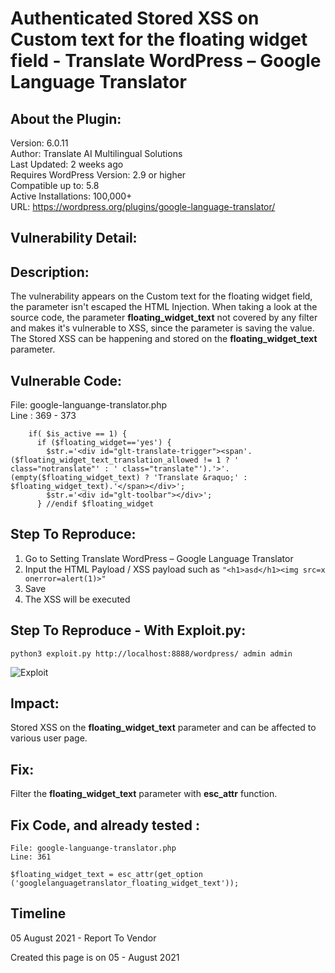 # Authenticated Stored XSS on Custom text for the floating widget field - Translate WordPress – Google Language Translator

## About the Plugin:
Version: 6.0.11  
Author: Translate AI Multilingual Solutions  
Last Updated: 2 weeks ago  
Requires WordPress Version: 2.9 or higher  
Compatible up to: 5.8  
Active Installations: 100,000+  
URL: https://wordpress.org/plugins/google-language-translator/  

## Vulnerability Detail: 
## Description: 
The vulnerability appears on the Custom text for the floating widget field, the parameter isn't escaped the HTML Injection. When taking a look at the source code, the parameter __floating_widget_text__ not covered by any filter and makes it's vulnerable to XSS, since the parameter is saving the value. The Stored XSS can be happening and stored on the __floating_widget_text__ parameter. 

## Vulnerable Code: 
File: google-languange-translator.php  
Line : 369 - 373  
```
    if( $is_active == 1) {
      if ($floating_widget=='yes') {
        $str.='<div id="glt-translate-trigger"><span'.($floating_widget_text_translation_allowed != 1 ? ' class="notranslate"' : ' class="translate"').'>'.(empty($floating_widget_text) ? 'Translate &raquo;' : $floating_widget_text).'</span></div>';
        $str.='<div id="glt-toolbar"></div>';
      } //endif $floating_widget
```

## Step To Reproduce: 
1. Go to Setting Translate WordPress – Google Language Translator
2. Input the HTML Payload / XSS payload such as `"<h1>asd</h1><img src=x onerror=alert(1)>"`
3. Save
4. The XSS will be executed

## Step To Reproduce - With Exploit.py: 

```
python3 exploit.py http://localhost:8888/wordpress/ admin admin
```

![Exploit](exploit.png)


## Impact:
Stored XSS on the __floating_widget_text__ parameter and can be affected to various user page. 

## Fix:
Filter the __floating_widget_text__ parameter with __esc_attr__ function. 

## Fix Code, and already tested :

```
File: google-languange-translator.php
Line: 361

$floating_widget_text = esc_attr(get_option ('googlelanguagetranslator_floating_widget_text'));
```

## Timeline
05 August 2021 - Report To Vendor

Created this page is on 05 - August 2021